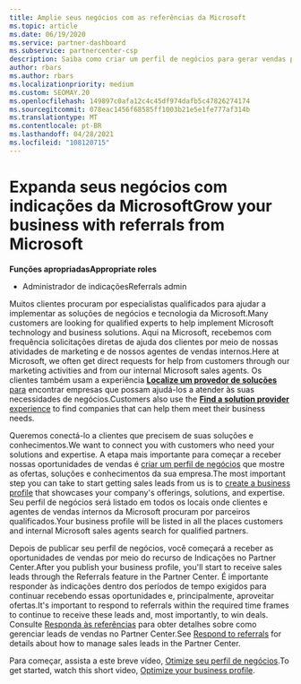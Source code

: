 ```yaml
---
title: Amplie seus negócios com as referências da Microsoft
ms.topic: article
ms.date: 06/19/2020
ms.service: partner-dashboard
ms.subservice: partnercenter-csp
description: Saiba como criar um perfil de negócios para gerar vendas potenciais por meio do recurso de referências do Partner Center e, em seguida, responder a essas referências.
author: rbars
ms.author: rbars
ms.localizationpriority: medium
ms.custom: SEOMAY.20
ms.openlocfilehash: 149897c0afa12c4c45df974dafb5c47826274174
ms.sourcegitcommit: 078eac1456f68585ff1003b21e5e1fe777af314b
ms.translationtype: MT
ms.contentlocale: pt-BR
ms.lasthandoff: 04/28/2021
ms.locfileid: "108120715"
---
```

# <a name="grow-your-business-with-referrals-from-microsoft"></a><span data-ttu-id="c3332-103">Expanda seus negócios com indicações da Microsoft</span><span class="sxs-lookup"><span data-stu-id="c3332-103">Grow your business with referrals from Microsoft</span></span>

<span data-ttu-id="c3332-104">**Funções apropriadas**</span><span class="sxs-lookup"><span data-stu-id="c3332-104">**Appropriate roles**</span></span>

- <span data-ttu-id="c3332-105">Administrador de indicações</span><span class="sxs-lookup"><span data-stu-id="c3332-105">Referrals admin</span></span>

<span data-ttu-id="c3332-106">Muitos clientes procuram por especialistas qualificados para ajudar a implementar as soluções de negócios e tecnologia da Microsoft.</span><span class="sxs-lookup"><span data-stu-id="c3332-106">Many customers are looking for qualified experts to help implement Microsoft technology and business solutions.</span></span> <span data-ttu-id="c3332-107">Aqui na Microsoft, recebemos com frequência solicitações diretas de ajuda dos clientes por meio de nossas atividades de marketing e de nossos agentes de vendas internos.</span><span class="sxs-lookup"><span data-stu-id="c3332-107">Here at Microsoft, we often get direct requests for help from customers through our marketing activities and from our internal Microsoft sales agents.</span></span> <span data-ttu-id="c3332-108">Os clientes também usam a experiência [**Localize um provedor de soluções** para](https://www.microsoft.com/solution-providers/search) encontrar empresas que possam ajudá-los a atender às suas necessidades de negócios.</span><span class="sxs-lookup"><span data-stu-id="c3332-108">Customers also use the [**Find a solution provider** experience](https://www.microsoft.com/solution-providers/search) to find companies that can help them meet their business needs.</span></span> 

<span data-ttu-id="c3332-109">Queremos conectá-lo a clientes que precisem de suas soluções e conhecimentos.</span><span class="sxs-lookup"><span data-stu-id="c3332-109">We want to connect you with customers who need your solutions and expertise.</span></span> <span data-ttu-id="c3332-110">A etapa mais importante para começar a receber nossas oportunidades de vendas é [criar um perfil de negócios](create-a-marketing-profile.md) que mostre as ofertas, soluções e conhecimentos da sua empresa.</span><span class="sxs-lookup"><span data-stu-id="c3332-110">The most important step you can take to start getting sales leads from us is to [create a business profile](create-a-marketing-profile.md) that showcases your company's offerings, solutions, and expertise.</span></span> <span data-ttu-id="c3332-111">Seu perfil de negócios será listado em todos os locais onde clientes e agentes de vendas internos da Microsoft procuram por parceiros qualificados.</span><span class="sxs-lookup"><span data-stu-id="c3332-111">Your business profile will be listed in all the places customers and internal Microsoft sales agents search for qualified partners.</span></span> 

 <span data-ttu-id="c3332-112">Depois de publicar seu perfil de negócios, você começará a receber as oportunidades de vendas por meio do recurso de Indicações no Partner Center.</span><span class="sxs-lookup"><span data-stu-id="c3332-112">After you publish your business profile, you'll start to receive sales leads through the Referrals feature in the Partner Center.</span></span> <span data-ttu-id="c3332-113">É importante responder às indicações dentro dos períodos de tempo exigidos para continuar recebendo essas oportunidades e, principalmente, aproveitar ofertas.</span><span class="sxs-lookup"><span data-stu-id="c3332-113">It's important to respond to referrals within the required time frames to continue to receive these leads and, most importantly, to win deals.</span></span> <span data-ttu-id="c3332-114">Consulte [Responda às referências](manage-leads.md) para obter detalhes sobre como gerenciar leads de vendas no Partner Center.</span><span class="sxs-lookup"><span data-stu-id="c3332-114">See [Respond to referrals](manage-leads.md) for details about how to manage sales leads in the Partner Center.</span></span>  


<span data-ttu-id="c3332-115">Para começar, assista a este breve vídeo, [Otimize seu perfil de negócios](https://player.vimeo.com/video/252788046).</span><span class="sxs-lookup"><span data-stu-id="c3332-115">To get started, watch this short video, [Optimize your business profile](https://player.vimeo.com/video/252788046).</span></span>
